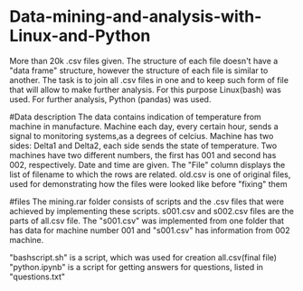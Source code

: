 # Data-mining-and-analysis-with-Linux-and-Python
More than 20k .csv files given. 
The structure of each file doesn't have a "data frame" structure, however the structure of each file is similar to another. 
The task is to join all .csv files in one and to keep such form of file that will allow to make further analysis. 
For this purpose Linux(bash) was used. For further analysis, Python (pandas) was used.

#Data description
The data contains indication of temperature from machine in manufacture. Machine each day, every certain hour, sends a signal to monitoring systems,as a degrees of celcius.
Machine has two sides: Delta1 and Delta2, each side sends the state of temperature. 
Two machines have two different numbers, the first has 001 and second has 002, respectively.
Date and time are given. The "File" column displays the list of filename to which the rows are related.
old.csv is one of original files, used for demonstrating how the files were looked like before "fixing" them 

#files
The mining.rar folder consists of scripts and the .csv files that were achieved by implementing these scripts.
s001.csv and s002.csv files are the parts of all.csv file. The "s001.csv" was implemented from one folder that has data for machine number 001 and "s001.csv"
has information from 002 machine.

"bashscript.sh" is a script, which was used for creation all.csv(final file) 
"python.ipynb" is a script for getting answers for questions, listed in "questions.txt"
